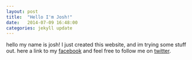 ```yaml
---
layout: post
title:  "Hello I'm Josh!"
date:   2014-07-09 16:48:00
categories: jekyll update
---
```



hello my name is josh! I just created this website, and im trying some stuff out.  here a link to my [facebook][Facebook]  and feel free to follow me on [twitter][Twitter].



[Facebook]:https://www.facebook.com/joshf3rguson?ref=tn_tnmn
[Twitter]: https://twitter.com/JoshuaFerguso10